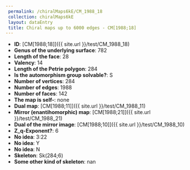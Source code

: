 ```yaml
--- 
 permalink: /chiralMaps6kE/CM_1988_18 
 collection: chiralMaps6kE
 layout: dataEntry
 title: Chiral maps up to 6000 edges - CM[1988;18]
---
```


- **ID**: [CM[1988;18]]({{ site.url }}/test/CM_1988_18)
- **Genus of the underlying surface**: 782
- **Length of the face**: 28
- **Valency**: 14
- **Length of the Petrie polygon**: 284
- **Is the automorphism group solvable?**: S
- **Number of vertices**: 284
- **Number of edges**: 1988
- **Number of faces**: 142
- **The map is self-**: none
- **Dual map**: [CM[1988;11]]({{ site.url }}/test/CM_1988_11)
- **Mirror (enantihomorphic) map**: [CM[1988;21]]({{ site.url }}/test/CM_1988_21)
- **Dual of the mirror image**: [CM[1988;10]]({{ site.url }}/test/CM_1988_10)
- **Z_q-Exponent?**: 6
- **No idea**:  3:22
- **No idea**: Y
- **No idea**: N
- **Skeleton**: Sk(284;6)
- **Some other kind of skeleton**: nan
